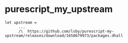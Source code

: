 # purescript_my_upstream

```
let upstream =
      ...
      /\  https://github.com/lsby/purescript-my-upstream/releases/download/1658679973/packages.dhall

